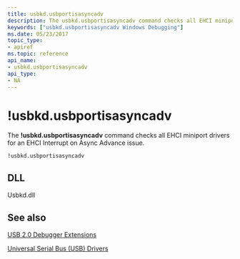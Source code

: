 ```yaml
---
title: usbkd.usbportisasyncadv
description: The usbkd.usbportisasyncadv command checks all EHCI miniport drivers for an EHCI Interrupt on Async Advance issue.
keywords: ["usbkd.usbportisasyncadv Windows Debugging"]
ms.date: 05/23/2017
topic_type:
- apiref
ms.topic: reference
api_name:
- usbkd.usbportisasyncadv
api_type:
- NA
---
```


# !usbkd.usbportisasyncadv


The **!usbkd.usbportisasyncadv** command checks all EHCI miniport drivers for an EHCI Interrupt on Async Advance issue.

```dbgcmd
!usbkd.usbportisasyncadv
```

## <span id="DLL"></span><span id="dll"></span>DLL


Usbkd.dll

## See also


[USB 2.0 Debugger Extensions](usb-2-0-extensions.md)

[Universal Serial Bus (USB) Drivers](../usbcon/index.md)

 

